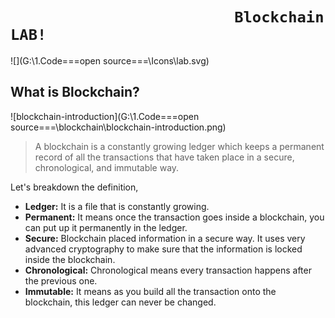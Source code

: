 # `                         Blockchain LAB!`

![](G:\1.Code\===open source===\Icons\lab.svg)



## What is Blockchain?

![blockchain-introduction](G:\1.Code\===open source===\blockchain\blockchain-introduction.png)

> A blockchain is a constantly growing ledger which keeps a permanent record of all the transactions that have taken place in a secure, chronological, and immutable way.

Let's breakdown the definition,

- **Ledger:** It is a file that is constantly growing.
- **Permanent:** It means once the transaction goes inside a blockchain, you can put up it permanently in the ledger.
- **Secure:** Blockchain placed information in a secure way. It uses very advanced cryptography to make sure that the information is locked inside the blockchain.
- **Chronological:** Chronological means every transaction happens after the previous one.
- **Immutable:** It means as you build all the transaction onto the blockchain, this ledger can never be changed.